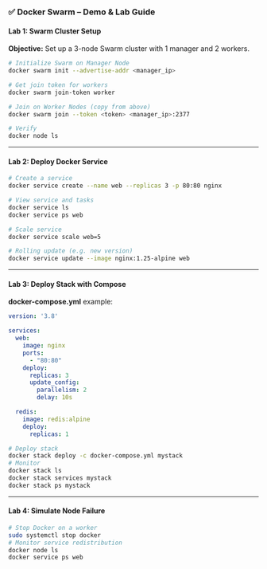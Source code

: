 ### ✅ **Docker Swarm – Demo & Lab Guide**

#### **Lab 1: Swarm Cluster Setup**

**Objective:** Set up a 3-node Swarm cluster with 1 manager and 2 workers.

```bash
# Initialize Swarm on Manager Node
docker swarm init --advertise-addr <manager_ip>

# Get join token for workers
docker swarm join-token worker

# Join on Worker Nodes (copy from above)
docker swarm join --token <token> <manager_ip>:2377

# Verify
docker node ls
```

---

#### **Lab 2: Deploy Docker Service**

```bash
# Create a service
docker service create --name web --replicas 3 -p 80:80 nginx

# View service and tasks
docker service ls
docker service ps web

# Scale service
docker service scale web=5

# Rolling update (e.g. new version)
docker service update --image nginx:1.25-alpine web
```

---

#### **Lab 3: Deploy Stack with Compose**

**docker-compose.yml** example:

```yaml
version: '3.8'

services:
  web:
    image: nginx
    ports:
      - "80:80"
    deploy:
      replicas: 3
      update_config:
        parallelism: 2
        delay: 10s

  redis:
    image: redis:alpine
    deploy:
      replicas: 1
```

```bash
# Deploy stack 
docker stack deploy -c docker-compose.yml mystack 
# Monitor 
docker stack ls
docker stack services mystack 
docker stack ps mystack
```

---

#### **Lab 4: Simulate Node Failure**

```bash
# Stop Docker on a worker 
sudo systemctl stop docker 
# Monitor service redistribution 
docker node ls 
docker service ps web
```
